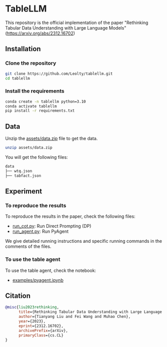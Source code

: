 # TableLLM

This repository is the official implementation of the paper "Rethinking Tabular Data Understanding with Large Language Models" (https://arxiv.org/abs/2312.16702)

## Installation

### Clone the repository

```bash
git clone https://github.com/Leolty/tablellm.git
cd tablellm
```

### Install the requirements

```bash
conda create -n tablellm python=3.10
conda activate tablellm
pip install -r requirements.txt
```

## Data

Unzip the [assets/data.zip](assets/data.zip) file to get the data.

```bash
unzip assets/data.zip
```

You will get the following files:

```bash
data
├── wtq.json
├── tabfact.json
```

## Experiment

### To reproduce the results

To reproduce the results in the paper, check the following files:

- [run_cot.py](run_cot.py): Run Direct Prompting (DP)
- [run_agent.py](run_agent.py): Run PyAgent

We give detailed running instructions and specific running commands in the comments of the files.

### To use the table agent

To use the table agent, check the notebook:

- [examples/pyagent.ipynb](examples/pyagent.ipynb)

## Citation

```bibtex
@misc{liu2023rethinking,
      title={Rethinking Tabular Data Understanding with Large Language Models}, 
      author={Tianyang Liu and Fei Wang and Muhao Chen},
      year={2023},
      eprint={2312.16702},
      archivePrefix={arXiv},
      primaryClass={cs.CL}
}
```







